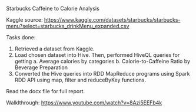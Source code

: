 Starbucks Caffeine to Calorie Analysis

Kaggle source: https://www.kaggle.com/datasets/starbucks/starbucks-menu?select=starbucks_drinkMenu_expanded.csv

Tasks done:

1. Retrieved a dataset from Kaggle.
2. Load chosen dataset into Hive. Then, performed HiveQL queries for getting
   a. Average calories by categories
   b. Calorie-to-Caffeine Ratio by Beverage Preparation
3. Converted the Hive queries into RDD MapReduce programs using Spark RDD API using map, filter and reduceByKey functions.

Read the docx file for full report.

Walklthrough: https://www.youtube.com/watch?v=8Azi5EEFb4k
